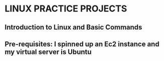 # LINUX PRACTICE PROJECTS
## Introduction to Linux and Basic Commands 
## Pre-requisites: I spinned up an Ec2 instance and my virtual server is Ubuntu
